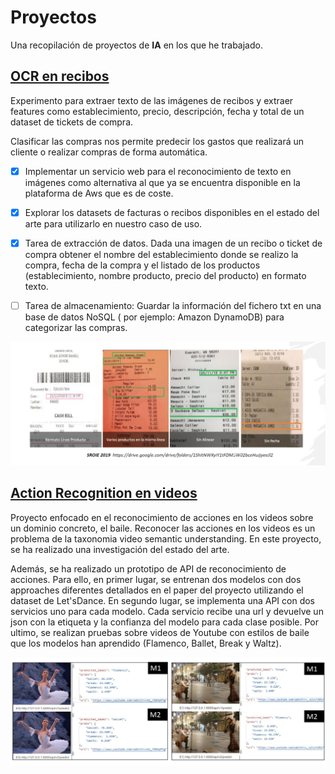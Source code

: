 # Proyectos 
Una recopilación de proyectos de **IA** en los que he trabajado.


## [OCR en recibos](https://github.com/pilarcode/demo-receipt-ocr)

Experimento para extraer texto de las imágenes de recibos y extraer features como establecimiento, precio, descripción, fecha y total de un dataset de tickets de compra.

Clasificar las compras nos permite predecir los gastos que realizará un cliente o realizar compras de forma automática.
 - [x] Implementar un servicio web para el reconocimiento de texto en imágenes como alternativa al que ya se encuentra disponible en la plataforma de Aws que es de coste.
 - [x] Explorar los datasets de facturas o recibos disponibles en el estado del arte para utilizarlo en nuestro caso de uso.
 - [x] Tarea de extracción de datos. Dada una imagen de un recibo o ticket de compra obtener el nombre del establecimiento donde se realizo la compra, fecha de la compra y el listado de los productos (establecimiento, nombre producto, precio del producto) en formato texto.
 - [ ] Tarea de almacenamiento: Guardar la información del fichero txt en una base de datos NoSQL ( por ejemplo: Amazon DynamoDB) para categorizar las compras.


![ocr example of inference](/images/ocr-extraccion-campos.png)

## [Action Recognition en videos ](https://github.com/pilarcode/action-recognition-in-videos)

Proyecto enfocado en el reconocimiento de acciones en los videos sobre un dominio concreto, el baile. Reconocer las acciones en los videos es un problema de la taxonomia video semantic understanding.  En este proyecto, se ha realizado una investigación del estado del arte. 

Además, se ha realizado un prototipo de API de reconocimiento de acciones. Para ello, en primer lugar, se entrenan dos modelos con dos approaches diferentes detallados en el paper del proyecto utilizando el dataset de Let'sDance. En segundo lugar, se implementa una API con dos servicios uno para cada modelo. Cada servicio recibe una url y devuelve un json con la etiqueta y la confianza del modelo para cada clase posible. Por ultimo, se realizan pruebas sobre videos de Youtube con estilos de baile que los modelos han aprendido (Flamenco, Ballet, Break y Waltz).


![action recognition example of inference](/images/action_recognition.png)
